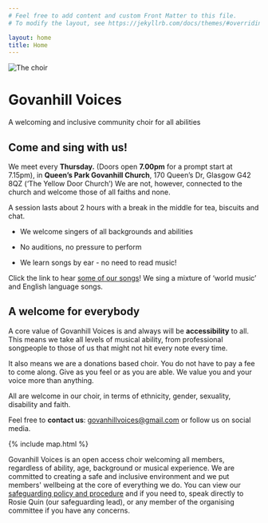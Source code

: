 ```yaml
---
# Feel free to add content and custom Front Matter to this file.
# To modify the layout, see https://jekyllrb.com/docs/themes/#overriding-theme-defaults

layout: home
title: Home
---
```


![The choir](/media/GV_GGmag.jpg)

# Govanhill Voices

A welcoming and inclusive community choir for all abilities

## Come and sing with us! 

We meet every **Thursday.** (Doors open **7.00pm** for a prompt start at 7.15pm), in **Queen’s Park Govanhill Church**, 170 Queen’s Dr, Glasgow G42 8QZ (‘The Yellow Door Church’) We are not, however, connected to the church and welcome those of all faiths and none.

A session lasts about 2 hours with a break in the middle for tea, biscuits and chat.

* We welcome singers of all backgrounds and abilities

* No auditions, no pressure to perform

* We learn songs by ear - no need to read music!

Click the link to hear [some of our songs](/songs)! We sing a mixture of ‘world music’ and English language songs.

## A welcome for everybody

A core value of Govanhill Voices is and always will be **accessibility** to all. This means we take all levels of musical ability, from professional songpeople to those of us that might not hit every note every time.

It also means we are a donations based choir. You do not have to pay a fee to come along. Give as you feel or as you are able. We value you and your voice more than anything.

All are welcome in our choir, in terms of ethnicity, gender, sexuality, disability and faith.

Feel free to **contact us**: [govanhillvoices@gmail.com](mailto:govanhillvoices@gmail.com) or follow us on social media.

{% include map.html %}


Govanhill Voices is an open access choir welcoming all members, regardless of ability, age, background or musical experience. We are committed to creating a safe and inclusive environment and we put members' wellbeing at the core of everything we do. You can view our [safeguarding policy and procedure](https://docs.google.com/document/d/1WXIQK37JwZHgfdRTPNX6kxaTklFRqYJY1-iORnKzy9w/edit?usp=sharing) and if you need to, speak directly to Rosie Quin (our safeguarding lead), or any member of the  organising committee if you have any concerns. 
